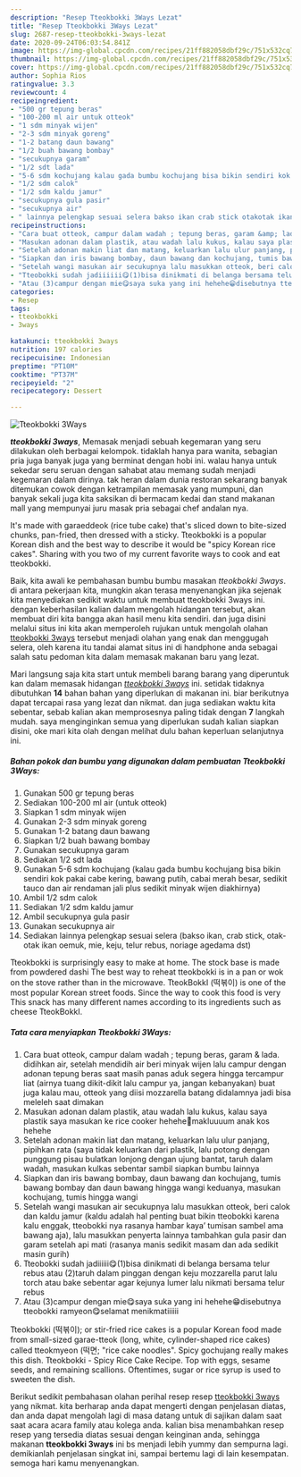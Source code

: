 ```yaml
---
description: "Resep Tteokbokki 3Ways Lezat"
title: "Resep Tteokbokki 3Ways Lezat"
slug: 2687-resep-tteokbokki-3ways-lezat
date: 2020-09-24T06:03:54.841Z
image: https://img-global.cpcdn.com/recipes/21ff882058dbf29c/751x532cq70/tteokbokki-3ways-foto-resep-utama.jpg
thumbnail: https://img-global.cpcdn.com/recipes/21ff882058dbf29c/751x532cq70/tteokbokki-3ways-foto-resep-utama.jpg
cover: https://img-global.cpcdn.com/recipes/21ff882058dbf29c/751x532cq70/tteokbokki-3ways-foto-resep-utama.jpg
author: Sophia Rios
ratingvalue: 3.3
reviewcount: 4
recipeingredient:
- "500 gr tepung beras"
- "100-200 ml air untuk otteok"
- "1 sdm minyak wijen"
- "2-3 sdm minyak goreng"
- "1-2 batang daun bawang"
- "1/2 buah bawang bombay"
- "secukupnya garam"
- "1/2 sdt lada"
- "5-6 sdm kochujang kalau gada bumbu kochujang bisa bikin sendiri kok pakai cabe kering bawang putih cabai merah besar sedikit tauco dan air rendaman jali plus sedikit minyak wijen diakhirnya"
- "1/2 sdm calok"
- "1/2 sdm kaldu jamur"
- "secukupnya gula pasir"
- "secukupnya air"
- " lainnya pelengkap sesuai selera bakso ikan crab stick otakotak ikan oemuk mie keju telur rebus noriage agedama dst"
recipeinstructions:
- "Cara buat otteok, campur dalam wadah ; tepung beras, garam &amp; lada. didihkan air, setelah mendidih air beri minyak wijen lalu campur dengan adonan tepung beras saat masih panas aduk segera hingga tercampur liat (airnya tuang dikit-dikit lalu campur ya, jangan kebanyakan) buat juga kalau mau, otteok yang diisi mozzarella batang didalamnya jadi bisa meleleh saat dimakan"
- "Masukan adonan dalam plastik, atau wadah lalu kukus, kalau saya plastik saya masukan ke rice cooker hehehe🤣makluuuum anak kos hehehe"
- "Setelah adonan makin liat dan matang, keluarkan lalu ulur panjang, pipihkan rata (saya tidak keluarkan dari plastik, lalu potong dengan punggung pisau bulatkan lonjong dengan ujung bantat, taruh dalam wadah, masukan kulkas sebentar sambil siapkan bumbu lainnya"
- "Siapkan dan iris bawang bombay, daun bawang dan kochujang, tumis bawang bombay dan daun bawang hingga wangi keduanya, masukan kochujang, tumis hingga wangi"
- "Setelah wangi masukan air secukupnya lalu masukkan otteok, beri calok dan kaldu jamur (kaldu adalah hal penting buat bikin tteobokki karena kalu enggak, tteobokki nya rasanya hambar kaya’ tumisan sambel ama bawang aja), lalu masukkan penyerta lainnya tambahkan gula pasir dan garam setelah api mati (rasanya manis sedikit masam dan ada sedikit masin gurih)"
- "Tteobokki sudah jadiiiiii😋(1)bisa dinikmati di belanga bersama telur rebus atau (2)taruh dalam pinggan dengan keju mozzarella parut lalu torch atau bake sebentar agar kejunya lumer lalu nikmati bersama telur rebus"
- "Atau (3)campur dengan mie😋saya suka yang ini hehehe😁disebutnya tteobokki ramyeon😋selamat menikmatiiiiii"
categories:
- Resep
tags:
- tteokbokki
- 3ways

katakunci: tteokbokki 3ways 
nutrition: 197 calories
recipecuisine: Indonesian
preptime: "PT10M"
cooktime: "PT37M"
recipeyield: "2"
recipecategory: Dessert

---
```



![Tteokbokki 3Ways](https://img-global.cpcdn.com/recipes/21ff882058dbf29c/751x532cq70/tteokbokki-3ways-foto-resep-utama.jpg)

<b><i>tteokbokki 3ways</i></b>, Memasak menjadi sebuah kegemaran yang seru dilakukan oleh berbagai kelompok. tidaklah hanya para wanita, sebagian pria juga banyak juga yang berminat dengan hobi ini. walau hanya untuk sekedar seru seruan dengan sahabat atau memang sudah menjadi kegemaran dalam dirinya. tak heran dalam dunia restoran sekarang banyak ditemukan cowok dengan ketrampilan memasak yang mumpuni, dan banyak sekali juga kita saksikan di bermacam kedai dan stand makanan mall yang mempunyai juru masak pria sebagai chef andalan nya.

It&#39;s made with garaeddeok (rice tube cake) that&#39;s sliced down to bite-sized chunks, pan-fried, then dressed with a sticky. Tteokbokki is a popular Korean dish and the best way to describe it would be &#34;spicy Korean rice cakes&#34;. Sharing with you two of my current favorite ways to cook and eat tteokbokki.

Baik, kita awali ke pembahasan bumbu bumbu masakan <i>tteokbokki 3ways</i>. di antara pekerjaan kita, mungkin akan terasa menyenangkan jika sejenak kita menyediakan sedikit waktu untuk membuat tteokbokki 3ways ini. dengan keberhasilan kalian dalam mengolah hidangan tersebut, akan membuat diri kita bangga akan hasil menu kita sendiri. dan juga disini melalui situs ini kita akan memperoleh rujukan untuk mengolah olahan <u>tteokbokki 3ways</u> tersebut menjadi olahan yang enak dan menggugah selera, oleh karena itu tandai alamat situs ini di handphone anda sebagai salah satu pedoman kita dalam memasak makanan baru yang lezat.


Mari langsung saja kita start untuk membeli barang barang yang diperuntuk kan dalam memasak hidangan <u><i>tteokbokki 3ways</i></u> ini. setidak tidaknya dibutuhkan <b>14</b> bahan bahan yang diperlukan di makanan ini. biar berikutnya dapat tercapai rasa yang lezat dan nikmat. dan juga sediakan waktu kita sebentar, sebab kalian akan memprosesnya paling tidak dengan <b>7</b> langkah mudah. saya menginginkan semua yang diperlukan sudah kalian siapkan disini, oke mari kita olah dengan melihat dulu bahan keperluan selanjutnya ini.

<!--inarticleads1-->

##### Bahan pokok dan bumbu yang digunakan dalam pembuatan Tteokbokki 3Ways:

1. Gunakan 500 gr tepung beras
1. Sediakan 100-200 ml air (untuk otteok)
1. Siapkan 1 sdm minyak wijen
1. Gunakan 2-3 sdm minyak goreng
1. Gunakan 1-2 batang daun bawang
1. Siapkan 1/2 buah bawang bombay
1. Gunakan secukupnya garam
1. Sediakan 1/2 sdt lada
1. Gunakan 5-6 sdm kochujang (kalau gada bumbu kochujang bisa bikin sendiri kok pakai cabe kering, bawang putih, cabai merah besar, sedikit tauco dan air rendaman jali plus sedikit minyak wijen diakhirnya)
1. Ambil 1/2 sdm calok
1. Sediakan 1/2 sdm kaldu jamur
1. Ambil secukupnya gula pasir
1. Gunakan secukupnya air
1. Sediakan  lainnya pelengkap sesuai selera (bakso ikan, crab stick, otak-otak ikan oemuk, mie, keju, telur rebus, noriage agedama dst)


Tteokbokki is surprisingly easy to make at home. The stock base is made from powdered dashi The best way to reheat tteokbokki is in a pan or wok on the stove rather than in the microwave. TteokBokkI (떡볶이) is one of the most popular Korean street foods. Since the way to cook this food is very This snack has many different names according to its ingredients such as cheese TteokBokkI. 

<!--inarticleads2-->

##### Tata cara menyiapkan Tteokbokki 3Ways:

1. Cara buat otteok, campur dalam wadah ; tepung beras, garam &amp; lada. didihkan air, setelah mendidih air beri minyak wijen lalu campur dengan adonan tepung beras saat masih panas aduk segera hingga tercampur liat (airnya tuang dikit-dikit lalu campur ya, jangan kebanyakan) buat juga kalau mau, otteok yang diisi mozzarella batang didalamnya jadi bisa meleleh saat dimakan
1. Masukan adonan dalam plastik, atau wadah lalu kukus, kalau saya plastik saya masukan ke rice cooker hehehe🤣makluuuum anak kos hehehe
1. Setelah adonan makin liat dan matang, keluarkan lalu ulur panjang, pipihkan rata (saya tidak keluarkan dari plastik, lalu potong dengan punggung pisau bulatkan lonjong dengan ujung bantat, taruh dalam wadah, masukan kulkas sebentar sambil siapkan bumbu lainnya
1. Siapkan dan iris bawang bombay, daun bawang dan kochujang, tumis bawang bombay dan daun bawang hingga wangi keduanya, masukan kochujang, tumis hingga wangi
1. Setelah wangi masukan air secukupnya lalu masukkan otteok, beri calok dan kaldu jamur (kaldu adalah hal penting buat bikin tteobokki karena kalu enggak, tteobokki nya rasanya hambar kaya’ tumisan sambel ama bawang aja), lalu masukkan penyerta lainnya tambahkan gula pasir dan garam setelah api mati (rasanya manis sedikit masam dan ada sedikit masin gurih)
1. Tteobokki sudah jadiiiiii😋(1)bisa dinikmati di belanga bersama telur rebus atau (2)taruh dalam pinggan dengan keju mozzarella parut lalu torch atau bake sebentar agar kejunya lumer lalu nikmati bersama telur rebus
1. Atau (3)campur dengan mie😋saya suka yang ini hehehe😁disebutnya tteobokki ramyeon😋selamat menikmatiiiiii


Tteokbokki (떡볶이); or stir-fried rice cakes is a popular Korean food made from small-sized garae-tteok (long, white, cylinder-shaped rice cakes) called tteokmyeon (떡면; &#34;rice cake noodles&#34;. Spicy gochujang really makes this dish. Tteokbokki - Spicy Rice Cake Recipe. Top with eggs, sesame seeds, and remaining scallions. Oftentimes, sugar or rice syrup is used to sweeten the dish. 

Berikut sedikit pembahasan olahan perihal resep resep <u>tteokbokki 3ways</u> yang nikmat. kita berharap anda dapat mengerti dengan penjelasan diatas, dan anda dapat mengolah lagi di masa datang untuk di sajikan dalam saat saat acara acara family atau kolega anda. kalian bisa menambahkan resep resep yang tersedia diatas sesuai dengan keinginan anda, sehingga makanan <b>tteokbokki 3ways</b> ini bs menjadi lebih yummy dan sempurna lagi. demikianlah penjelasan singkat ini, sampai bertemu lagi di lain kesempatan. semoga hari kamu menyenangkan.
